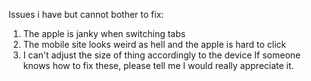 Issues i have but cannot bother to fix:
1. The apple is janky when switching tabs
2. The mobile site looks weird as hell and the apple is hard to click
3. I can't adjust the size of thing accordingly to the device
If someone knows how to fix these, please tell me I would really appreciate it.

